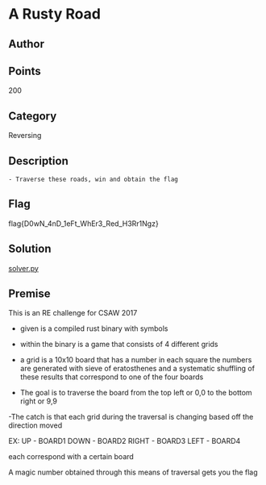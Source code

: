 # A Rusty Road
## Author

## Points
200
## Category
Reversing
## Description
    - Traverse these roads, win and obtain the flag

## Flag
flag{D0wN_4nD_1eFt_WhEr3_Red_H3Rr1Ngz}
## Solution
[solver.py](solver.py)
## Premise
This is an RE challenge for CSAW 2017
- given is a compiled rust binary with symbols
- within the binary is a game that consists of 4 different grids

- a grid is a 10x10 board that has a number in each square
the numbers are generated with sieve of eratosthenes and a systematic shuffling
of these results that correspond to one of the four boards

- The goal is to traverse the board from the top left or 0,0 to 
the bottom right or 9,9

-The catch is that each grid during the traversal is changing based off the 
direction moved

EX: UP - BOARD1
    DOWN - BOARD2
    RIGHT - BOARD3
    LEFT - BOARD4

each correspond with a certain board

A magic number obtained through this means of traversal gets you the flag